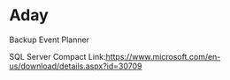 # Aday
 Backup Event Planner

SQL Server Compact Link:https://www.microsoft.com/en-us/download/details.aspx?id=30709
